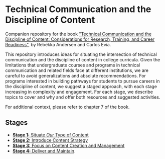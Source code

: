# Technical Communication and the Discipline of Content


Companion repository for the book ["Technical Communication and the Discipline of Content: Considerations for Research, Training, and Career Readiness"](https://www.routledge.com/Technical-Communication-and-the-Discipline-of-Content-Considerations-for-Research-Training-and-Career-Readiness/Andersen-Evia/p/book/9781032588469), by Rebekka Andersen and Carlos Evia.

This repository introduces ideas for situating the intersection of technical communication and the discipline of content in college curricula. Given the limitations that undergraduate courses and programs in technical communication and related fields face at different institutions, we are careful to avoid generalizations and absolute recommendations. For programs interested in building pathways for students to pursue careers in the discipline of content, we suggest a staged approach, with each stage increasing in complexity and engagement. For each stage, we describe topics to cover and why and offer both resources and suggested activities. 

For additional context, please refer to chapter 7 of the book.

## Stages

- [**Stage 1:** Situate *Our* Type of Content](stage1/overview.md)
- [**Stage 2:** Introduce Content Strategy](stage2/overview.md)
- [**Stage 3:** Focus on Content Creation and Management](stage3/overview.md)
- [**Stage 4:** Deliver and Maintain](stage4/overview.md).
